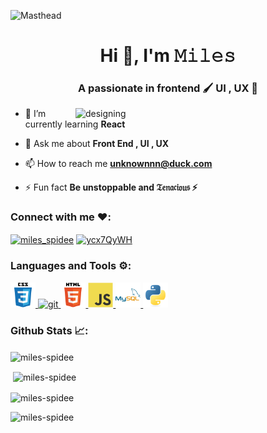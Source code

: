 ![Masthead](https://miro.medium.com/v2/resize:fit:1358/1*aniyNTcHORbvDiLGUzJSsQ.gif)

<h1 align="center">Hi 👋, I'm 𝙼𝚒𝚕𝚎𝚜</h1>
<h3 align="center">A passionate in frontend 🖌️ UI , UX 🎨</h3>

<img align="right" alt="designing" width="400" src="https://institute.careerguide.com/wp-content/uploads/2020/09/dynamic-website-designing.gif">

- 🌱 I’m currently learning **React**

- 💬 Ask me about **Front End , UI , UX**

- 📫 How to reach me **unknownnn@duck.com**

- ⚡ Fun fact **Be unstoppable and 𝔗𝔢𝔫𝔞𝔠𝔦𝔬𝔲𝔰 ⚡**

<h3 align="left">Connect with me ❤️:</h3>
<p align="left">
<a href="https://instagram.com/miles_spidee" target="blank"><img align="center" src="https://raw.githubusercontent.com/rahuldkjain/github-profile-readme-generator/master/src/images/icons/Social/instagram.svg" alt="miles_spidee" height="30" width="40" /></a>
<a href="https://discord.gg/u5vYdrJFqc" target="blank"><img align="center" src="https://raw.githubusercontent.com/rahuldkjain/github-profile-readme-generator/master/src/images/icons/Social/discord.svg" alt="ycx7QyWH" height="30" width="40" /></a>
</p>

<h3 align="left">Languages and Tools ⚙️:</h3>
<p align="left"> <a href="https://www.w3schools.com/css/" target="_blank" rel="noreferrer"> <img src="https://raw.githubusercontent.com/devicons/devicon/master/icons/css3/css3-original-wordmark.svg" alt="css3" width="40" height="40"/> </a> <a href="https://git-scm.com/" target="_blank" rel="noreferrer"> <img src="https://www.vectorlogo.zone/logos/git-scm/git-scm-icon.svg" alt="git" width="40" height="40"/> </a> <a href="https://www.w3.org/html/" target="_blank" rel="noreferrer"> <img src="https://raw.githubusercontent.com/devicons/devicon/master/icons/html5/html5-original-wordmark.svg" alt="html5" width="40" height="40"/> </a> <a href="https://developer.mozilla.org/en-US/docs/Web/JavaScript" target="_blank" rel="noreferrer"> <img src="https://raw.githubusercontent.com/devicons/devicon/master/icons/javascript/javascript-original.svg" alt="javascript" width="40" height="40"/> </a> <a href="https://www.mysql.com/" target="_blank" rel="noreferrer"> <img src="https://raw.githubusercontent.com/devicons/devicon/master/icons/mysql/mysql-original-wordmark.svg" alt="mysql" width="40" height="40"/> </a> <a href="https://www.python.org" target="_blank" rel="noreferrer"> <img src="https://raw.githubusercontent.com/devicons/devicon/master/icons/python/python-original.svg" alt="python" width="40" height="40"/> </a> </p>

<h3 align="left">Github Stats 📈:</h3>
<p><img align="center" src="https://github-readme-stats.vercel.app/api/top-langs?username=miles-spidee&show_icons=true&locale=en&layout=compact" alt="miles-spidee" /></p>

<p>&nbsp;<img align="center" src="https://github-readme-stats.vercel.app/api?username=miles-spidee&show_icons=true&locale=en" alt="miles-spidee" /></p>

<p><img align="center" src="https://github-readme-streak-stats.herokuapp.com/?user=miles-spidee&" alt="miles-spidee" /></p>

<p align="left"> <img src="https://komarev.com/ghpvc/?username=miles-spidee&label=Profile%20views&color=0e75b6&style=flat" alt="miles-spidee" /> </p>
